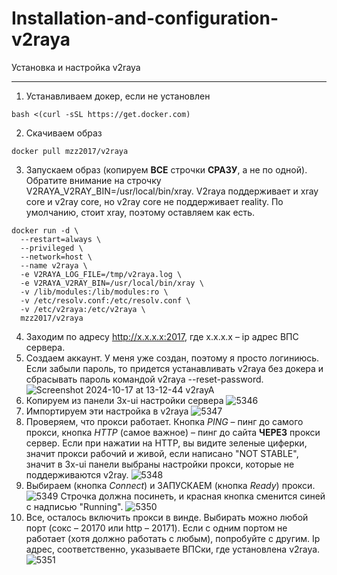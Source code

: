 # Installation-and-configuration-v2raya
Установка и настройка v2raya
***
1.	Устанавливаем докер, если не установлен
```
bash <(curl -sSL https://get.docker.com)
```
2.	Скачиваем образ
```
docker pull mzz2017/v2raya
```
3.	Запускаем образ (копируем **ВСЕ** строчки **СРАЗУ**, а не по одной). Обратите внимание на строчку V2RAYA_V2RAY_BIN=/usr/local/bin/xray. V2raya поддерживает и xray core и v2ray core, но v2ray core не поддерживает reality. По умолчанию, стоит xray, поэтому оставляем как есть.
```
docker run -d \
  --restart=always \
  --privileged \
  --network=host \
  --name v2raya \
  -e V2RAYA_LOG_FILE=/tmp/v2raya.log \
  -e V2RAYA_V2RAY_BIN=/usr/local/bin/xray \
  -v /lib/modules:/lib/modules:ro \
  -v /etc/resolv.conf:/etc/resolv.conf \
  -v /etc/v2raya:/etc/v2raya \
  mzz2017/v2raya
```
4.	Заходим по адресу http://x.x.x.x:2017, где x.x.x.x – ip адрес ВПС сервера.
5.	Создаем аккаунт. У меня уже создан, поэтому я просто логиниюсь. Если забыли пароль, то придется устанавливать v2raya без докера и сбрасывать пароль командой v2raya --reset-password.
![Screenshot 2024-10-17 at 13-12-44 v2rayA](https://github.com/user-attachments/assets/fc5a2163-4bdf-4373-b19f-5abea80179fa)
6.	Копируем из панели 3x-ui настройки сервера
![5346](https://github.com/user-attachments/assets/10e5b8c1-456e-42d1-87c1-8bb9dd17d936)
7.	Импортируем эти настройка в v2raya
![5347](https://github.com/user-attachments/assets/670f4ada-a91a-418c-9268-0090f1bc7fc4)
8.	Проверяем, что прокси работает. Кнопка *PING* – пинг до самого прокси, кнопка *HTTP* (самое важное) – пинг до сайта **ЧЕРЕЗ** прокси сервер. Если при нажатии на HTTP, вы видите зеленые циферки, значит прокси рабочий и живой, если написано "NOT STABLE", значит в 3x-ui панели выбраны настройки прокси, которые не поддерживаются v2ray.
![5348](https://github.com/user-attachments/assets/993800e2-f3e8-4536-9b53-8dc181d0689a)
9.	Выбираем (кнопка *Connect*) и ЗАПУСКАЕМ (кнопка *Ready*) прокси.
![5349](https://github.com/user-attachments/assets/dbc0d94d-4c34-40dd-b412-c1df8769b4f6)
Строчка должна посинеть, и красная кнопка сменится синей с надписью "Running".
![5350](https://github.com/user-attachments/assets/6ddb5dac-aac8-4fb3-9fe6-a187cb097a5c)
11.	Все, осталось включить прокси в винде. Выбирать можно любой порт (сокс – 20170 или http – 20171). Если с одним портом не работает (хотя должно работать с любым), попробуйте с другим. Ip адрес, соответственно, указываете ВПСки, где установлена v2raya.
![5351](https://github.com/user-attachments/assets/78393cf9-7b82-4bd1-9caa-c1a704cf2b44)
